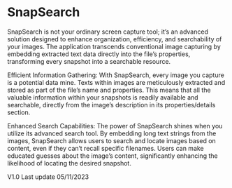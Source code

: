 # SnapSearch
SnapSearch is not your ordinary screen capture tool; it’s an advanced solution designed to enhance organization, efficiency, and searchability of your images. The application transcends conventional image capturing by embedding extracted text data directly into the file’s properties, transforming every snapshot into a searchable resource.

Efficient Information Gathering:
With SnapSearch, every image you capture is a potential data mine. Texts within images are meticulously extracted and stored as part of the file’s name and properties. This means that all the valuable information within your snapshots is readily available and searchable, directly from the image’s description in its properties/details section.

Enhanced Search Capabilities:
The power of SnapSearch shines when you utilize its advanced search tool. By embedding long text strings from the images, SnapSearch allows users to search and locate images based on content, even if they can’t recall specific filenames. Users can make educated guesses about the image’s content, significantly enhancing the likelihood of locating the desired snapshot.

V1.0 Last update 05/11/2023
